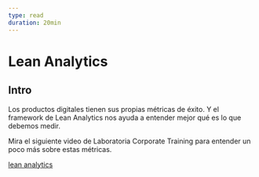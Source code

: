 ```yaml
---
type: read
duration: 20min
---
```


# Lean Analytics

## Intro

Los productos digitales tienen sus propias métricas de éxito. Y el framework
de Lean Analytics nos ayuda a entender mejor qué es lo que debemos medir.

Mira el siguiente video de Laboratoria Corporate Training para entender un poco
más sobre estas métricas.

[lean analytics](https://www.useloom.com/share/20c0622b8e9d405abb5771e11f6a8a79)
